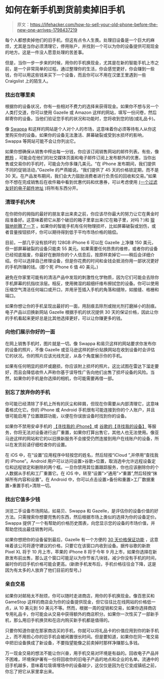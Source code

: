 # 如何在新手机到货前卖掉旧手机

> 原文：<https://lifehacker.com/how-to-sell-your-old-phone-before-the-new-one-arrives-1798437219>

每个人都想卖掉他们的旧手机，但这有点令人生畏。处理旧设备是一个巨大的麻烦，尤其是当你必须清理它，停用账户，并找到一个可以为你的设备提供可观现金的地方。这是一件没人愿意处理的苦差事。



但是，当你一步一步来的时候，用你的手机换现金，尤其是在新的智能手机上市之前，是一个非常简单的过程。通过整理你的生活，你会感觉更好，你会赚到一些钱，你可以用这些钱来买下一个设备，而且你可以不用在汉堡王里遇到一些 Craigslist 上的陌生人。

### **找出在哪里卖**

根据你的设备状况，你有一些相对不费力的选择来获得现金。如果你不想与另一个人类打交道，你可以使用 Gazelle 或 Amazon 这样的网站，填写一份问卷，然后邮寄你的设备。当他们验证您手机的状况和功能时，您将收到您的钱(或礼品卡)。

像 [Swappa](http://swappa.com) 和这样的网站是个人对个人的市场，这意味着你必须等待有人从你这里购买你的设备。如果你的设备无法激活、屏幕破裂或受到水损坏的影响，Swappa 等网站可能不会让你列出它。

如果你想确保从销售中榨出每一分钱，你应该订阅销售网站的邮件列表。有些，像 [瞪羚](https://www.gazelle.com/) ，可能会在他们的社交媒体页面和电子邮件订阅上发布额外的优惠，当你出售或交易你的手机时，可能会为你多赚几美元。“在 iPhone 发布期间，我们提供不同的促销活动，”Gazelle 的严燕姬说。“我们提供了 45 天的价格锁定期，而不是 30 天。在产品发布期间，我们会大力鼓励消费者进行负责任的回收和交易。”如果你不想在完成销售后在收件箱中看到优惠代码和优惠券，可以考虑使用 [(一个过滤友好的电子邮件地址](http://lifehacker.com/instant-disposable-gmail-addresses-144397) )将所有东西分开。

### **清理手机外壳**

在你把你的拇指的最好的朋友拿出来卖之前，你应该尽你最大的努力让它在黄金时段准备好。这意味着把它从那个破旧的箱子里拿出来(它在箱子里，对吗？)和 [狠狠地折腾了一下](https://lifehacker.com/how-to-properly-clean-all-your-gadgets-without-ruining-5875667) 。如果你的智能手机有任何物理损坏，比如屏幕破裂或划伤，或者音量按钮损坏，你可以期待得到低于平均市场价格的赔偿。

目前，一部几乎没有损坏的 128GB iPhone 6 可以在 Gazelle 上净赚 150 美元，但一部屏幕破裂的设备只能卖 55 美元。如果需要任何昂贵的维修，或者你的设备已经彻底报废，你最好在删除你的个人信息后，按原样卖掉它——稍后会详细介绍。你可以选择自己修理设备，但是你花费的时间和金钱会抵消你用一部状况更好的手机所赚的钱。(那个死 iPhone 6 值 40 美元。)

避免在你家里可能有的清洁产品中发现的刺激性化学物质，因为它们可能会去除你手机屏幕的抗指纹涂层。相反，使用微湿的超细纤维布擦拭您的设备。你可以使用压缩空气清洁任何端口或开口，并用牙签插入手机的角落和缝隙，如接缝、格栅和端口。

如果你想让你的手机呈现出最好的一面，用刮痕去除剂或抛光剂打磨掉小的刮痕。电子产品以旧换新网站 Gazelle 根据手机的状况提供 30 天的保证价格，因此让你的手机看起来更好总是比其他选择更好，可以让你赚更多的钱。

### 向他们展示你好的一面

在网上销售手机时，图片就是一切。像 Swappa 和易贝这样的网站要求你发布你的设备的照片，不像 Gazelle 或亚马逊这样的折价贴换网站在收到设备时会评估它的状况。你的照片应该光线充足，从各个角度展示你的手机。

如果有任何明显的损坏或磨损，你应该附上损坏的照片。这比试图在雷达下溜走要好，而且会降低收件人声称你基于误导性广告向他们出售了损坏设备的风险。当然，如果你的手机是你选择的相机，你可能需要再借一部。

### **别忘了放弃你的手机**

你可能已经清除了手机上所有的灰尘和碎屑，但现在你需要从内部清理它，这意味着格式化它。你的 iPhone 或 Android 手机很有可能连接到你的个人账户，并且很可能启用了位置跟踪功能，以便在你误放设备时找到你的设备。

如果你不禁用安卓手机的 [【寻找我的 iPhone】](https://support.apple.com/explore/find-my-iphone-ipad-mac-watch)或 [谷歌的【寻找我的设备】](https://www.google.com/android/find?hl=en_US) 等服务，你将无法对设备进行出厂重置，如果你打算出售它，其他人也无法使用。像亚马逊这样的网站和它的以旧换新服务不会接受仍然连接到用户在线账户的设备，所以在发货前请仔细检查你的设置。

在 iOS 中，在“设置”应用程序中轻按您的姓名，然后轻按“iCloud ”,并停用“查找我的 iPhone”。Android 用户可以访问设置>谷歌>位置，取消选中允许远程设备定位和远程锁定和删除的两个框。一旦你禁用其位置跟踪服务，你也应该删除你的个人数据从手机和工厂重置它。在 iOS 中，转至“设置”>“通用”>“重置”,然后轻按“抹掉所有内容和设置”。在 Android 中，你可以点击设置>备份和重置>工厂数据重置>重置手机>清除一切。

### **找出它值多少钱**

浏览二手设备市场网站，如易贝、Swappa 和 Gazelle，是评估你的设备价值的好方法。只需搜索你想要兜售的东西，然后根据市场上类似的选择为你的设备定价。Swappa 提供了一个有帮助的价格历史图表，向您显示您的设备的市场价值，并帮助您找出最佳销售时间。

如果你想把你的设备留到最后，Gazelle 有一个方便的 [30 天价格保证功能](https://www.gazelle.com/help/faq/sell/question_5) ，这意味着该公司将遵守建议的价格，只要它在该窗口内收到设备。据传谷歌的新款 Pixel XL 将于 10 月上市，苹果的 iPhone 8 将于今年 9 月上市，如果你选择在新款发布前出售，那么这个窗口可能足以为你节省几块钱，减少你没有手机的时间，届时你的旧手机价格可能会更高。(新款手机发布后，手机价格往往会下降，这是因为有太多的人放弃了他们目前的型号。)

### **亲自交易**

如果你对邮局太不耐烦，你可以随时走进商店，用你的手机换现金。像百思买和 GameStop 这样的商店会为你的设备提供现金，但它往往比在线网站的价格低一点，从 10 美元到 50 美元不等。然而，根据一周的促销和交易，如果你选择商店专用礼品卡，你可能会从交易中获得额外的商店积分。如果你一次性买了一部新手机，那么用旧手机换货和在店内购买新手机都是值得的。

只要你知道你是在那家商店买的手机，你就可以将礼品卡的价值应用到你的新手机上，而不用担心你的旧手机会被闲置很长时间。但是要知道，如果你在同一笔交易中把旧设备换成了新设备，不要指望能像之前卖掉时那样净赚那么多钱。

万一现金交易的想法不能让你兴奋，用手机交易对环境是有益的。回收电子产品并不困难，环境保护署有一份将回收你的旧电子产品的地点和企业的名单。流通中的旧手机越多，意味着垃圾填埋场中的设备越少，这仅仅是因为在它变成镇纸之前，你忘了把它从家里拿出来。